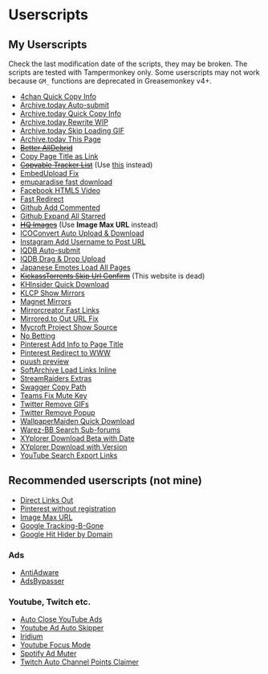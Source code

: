 # Userscripts

## My Userscripts

Check the last modification date of the scripts, they may be broken.
The scripts are tested with Tampermonkey only.
Some userscripts may not work because `GM_` functions are deprecated in Greasemonkey v4+.

* [4chan Quick Copy Info](4chan-quick-copy-info.user.js)
* [Archive.today Auto-submit](archive-today-auto-submit.user.js)
* [Archive.today Quick Copy Info](archive-today-quick-copy-info.user.js)
* [Archive.today Rewrite WIP](archive-today-rewrite-wip.user.js)
* [Archive.today Skip Loading GIF](archive-today-skip-loading-gif.user.js)
* [Archive.today This Page](archive-today-this-page.user.js)
* ~~[Better AllDebrid](better-alldebrid.user.js)~~
* [Copy Page Title as Link](copy-page-title-as-link.user.js)
* ~~[Copyable Tracker List](copyable-torrent-tracker-list.user.js)~~ (Use [this](https://github.com/XIU2/TrackersListCollection) instead)
* [EmbedUpload Fix](embedupload-fix.user.js)
* [emuparadise fast download](emuparadise-fast-download.user.js)
* [Facebook HTML5 Video](facebook-html5-video.user.js)
* [Fast Redirect](fast-redirect.user.js)
* [Github Add Commented](github-add-commented.user.js)
* [Github Expand All Starred](github-expand-all-starred.user.js)
* ~~[HQ Images](hq-images.user.js)~~ (Use **Image Max URL** instead)
* [ICOConvert Auto Upload & Download](icoconvert-auto-upload-download.user.js)
* [Instagram Add Username to Post URL](instagram-add-username-to-post-url.user.js)
* [IQDB Auto-submit](iqdb-auto-submit.user.js)
* [IQDB Drag & Drop Upload](iqdb-dd-upload.user.js)
* [Japanese Emotes Load All Pages](japanese-emotes-load-all-pages.user.js)
* ~~[KickassTorrents Skip Url Confirm](kickasstorrents-skip-url-confirm.user.js)~~ (This website is dead)
* [KHInsider Quick Download](khinsider-quick-download.user.js)
* [KLCP Show Mirrors](klcp-show-mirrors.user.js)
* [Magnet Mirrors](magnet-mirrors.user.js)
* [Mirrorcreator Fast Links](mirrorcreator-fast-links.user.js)
* [Mirrored.to Out URL Fix](mirrored-out-url-fix.user.js)
* [Mycroft Project Show Source](mycroft-show-source.user.js)
* [No Betting](no-betting.user.js)
* [Pinterest Add Info to Page Title](pinterest-add-info-to-page-title.user.js)
* [Pinterest Redirect to WWW](pinterest-redirect-to-www.user.js)
* [puush preview](puush-preview.user.js)
* [SoftArchive Load Links Inline](softarchive-load-links-inline.user.js)
* [StreamRaiders Extras](streamraiders-extras.user.js)
* [Swagger Copy Path](swagger-copy-path.user.js)
* [Teams Fix Mute Key](teams-fix-mute-key.user.js)
* [Twitter Remove GIFs](twitter-remove-gifs.user.js)
* [Twitter Remove Popup](twitter-remove-popup.user.js)
* [WallpaperMaiden Quick Download](wallpapermaiden-quick-download.user.js)
* [Warez-BB Search Sub-forums](warezbb-search-subforums.user.js)
* [XYplorer Download Beta with Date](xyplorer-download-beta-with-date.user.js)
* [XYplorer Download with Version](xyplorer-download-with-version.user.js)
* [YouTube Search Export Links](youtube-search-export-links.user.js)

## Recommended userscripts (not mine)
* [Direct Links Out](https://github.com/nokeya/direct-links-out)
* [Pinterest without registration](https://greasyfork.org/en/scripts/6325-pinterest-without-registration)
* [Image Max URL](https://greasyfork.org/en/scripts/36662-image-max-url)
* [Google Tracking-B-Gone](https://greasyfork.org/en/scripts/1810-google-tracking-b-gone)
* [Google Hit Hider by Domain](https://greasyfork.org/en/scripts/1682-google-hit-hider-by-domain-search-filter-block-sites)

### Ads
* [AntiAdware](https://github.com/HandyUserscripts/AntiAdware)
* [AdsBypasser](https://adsbypasser.github.io/)

### Youtube, Twitch etc.
* [Auto Close YouTube Ads](https://greasyfork.org/en/scripts/9165-auto-close-youtube-ads)
* [Youtube Ad Auto Skipper](https://greasyfork.org/en/scripts/408016-youtube-ad-auto-skipper)
* [Iridium](https://github.com/ParticleCore/Iridium)
* [Youtube Focus Mode](https://github.com/WuTheFWasThat/YoutubeFocusMode)
* [Spotify Ad Muter](https://gist.github.com/marcbelmont/1ea63270867a4e8786dd5f172d8d4489)
* [Twitch Auto Channel Points Claimer](https://greasyfork.org/en/scripts/392348-twitch-auto-channel-points-claimer)

